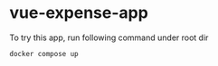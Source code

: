 # vue-expense-app

To try this app, run following command under root dir
```bash
docker compose up
```

